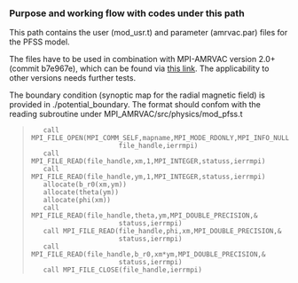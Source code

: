 ### Purpose and working flow with codes under this path

This path contains the user (mod_usr.t) and parameter (amrvac.par) files for the PFSS model.

The files have to be used in combination with MPI-AMRVAC version 2.0+ (commit b7e967e), which can be found via [this link](https://github.com/amrvac/amrvac/tree/b7e967ecfbaa027a683fd54525f3a83cd0ad9251). The applicability to other versions needs further tests.

The boundary condition (synoptic map for the radial magnetic field) is provided in ./potential_boundary. The format should confom with the reading subroutine under MPI_AMRVAC/src/physics/mod_pfss.t
>        call MPI_FILE_OPEN(MPI_COMM_SELF,mapname,MPI_MODE_RDONLY,MPI_INFO_NULL,&
>                           file_handle,ierrmpi)
>        call MPI_FILE_READ(file_handle,xm,1,MPI_INTEGER,statuss,ierrmpi)
>        call MPI_FILE_READ(file_handle,ym,1,MPI_INTEGER,statuss,ierrmpi)
>        allocate(b_r0(xm,ym))
>        allocate(theta(ym))
>        allocate(phi(xm))
>        call MPI_FILE_READ(file_handle,theta,ym,MPI_DOUBLE_PRECISION,&
>                           statuss,ierrmpi)
>        call MPI_FILE_READ(file_handle,phi,xm,MPI_DOUBLE_PRECISION,&
>                           statuss,ierrmpi)
>        call MPI_FILE_READ(file_handle,b_r0,xm*ym,MPI_DOUBLE_PRECISION,&
>                           statuss,ierrmpi)
>        call MPI_FILE_CLOSE(file_handle,ierrmpi)
